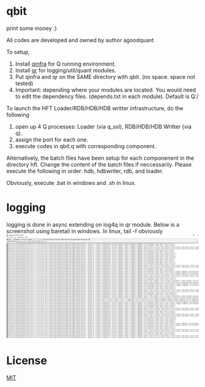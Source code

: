 # qbit
print some money :)


All codes are developed and owned by author agoodquant

To setup,
  1. Install [qinfra](https://github.com/agoodquant/qinfra) for Q running environment.
  2. Install [qr](https://github.com/agoodquant/qr) for logging/util/quant modules.
  3. Put qinfra and qr on the SAME directory with qbit. (no space. space not tested)
  4. Important: depending where your modules are located. You would need to edit the dependency files. (depends.txt in each module). Default is Q:/

To launch the HFT Loader/RDB/HDB/HDB writter infrastructure, do the following
  1. open up 4 Q processes: Loader (via q_ssl), RDB/HDB/HDB Writter (via q).
  2. assign the port for each one.
  3. execute codes in qbit.q with corresponding component.

Alternatively, the batch files have been setup for each componenent in the directory hft. Change the content of the batch files if neccessarily. Please execute the following in order: hdb, hdbwriter, rdb, and loader.

Obviously, execute .bat in windows and .sh in linux.

 logging
 ===========
 logging is done in async extending on log4q in qr module. Below is a screenshot using baretail in windows. In linux, tail -f obviously
![alt text](https://github.com/agoodquant/qbit/blob/master/log.jpg)
 
License
===========
[MIT](https://github.com/agoodquant/qbit/blob/master/LICENSE)
